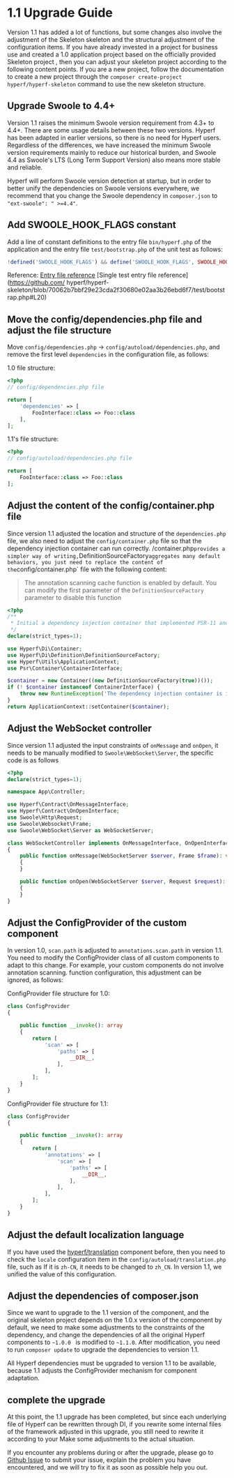 # 1.1 Upgrade Guide

Version 1.1 has added a lot of functions, but some changes also involve the adjustment of the Skeleton skeleton and the structural adjustment of the configuration items. If you have already invested in a project for business use and created a 1.0 application project based on the officially provided Skeleton project , then you can adjust your skeleton project according to the following content points. If you are a new project, follow the documentation to create a new project through the `composer create-project hyperf/hyperf-skeleton` command to use the new skeleton structure.

## Upgrade Swoole to 4.4+

Version 1.1 raises the minimum Swoole version requirement from 4.3+ to 4.4+. There are some usage details between these two versions. Hyperf has been adapted in earlier versions, so there is no need for Hyperf users. Regardless of the differences, we have increased the minimum Swoole version requirements mainly to reduce our historical burden, and Swoole 4.4 as Swoole's LTS (Long Term Support Version) also means more stable and reliable.

Hyperf will perform Swoole version detection at startup, but in order to better unify the dependencies on Swoole versions everywhere, we recommend that you change the Swoole dependency in `composer.json` to `"ext-swoole": " >=4.4"`.

## Add SWOOLE_HOOK_FLAGS constant

Add a line of constant definitions to the entry file `bin/hyperf.php` of the application and the entry file `test/bootstrap.php` of the unit test as follows:

```php
!defined('SWOOLE_HOOK_FLAGS') && define('SWOOLE_HOOK_FLAGS', SWOOLE_HOOK_ALL);
```

Reference: [Entry file reference](https://github.com/hyperf/hyperf-skeleton/blob/70062b7bbf29e23cda2f30680e02aa3b26ebd6f7/bin/hyperf.php#L11) [Single test entry file reference](https://github.com/ hyperf/hyperf-skeleton/blob/70062b7bbf29e23cda2f30680e02aa3b26ebd6f7/test/bootstrap.php#L20)

## Move the config/dependencies.php file and adjust the file structure

Move `config/dependencies.php` → `config/autoload/dependencies.php`, and remove the first level `dependencies` in the configuration file, as follows:

1.0 file structure:
```php
<?php
// config/dependencies.php file

return [
    'dependencies' => [
        FooInterface::class => Foo::class
    ],
];
```

1.1's file structure:
```php
<?php
// config/autoload/dependencies.php file

return [
    FooInterface::class => Foo::class
];
```

## Adjust the content of the config/container.php file

Since version 1.1 adjusted the location and structure of the `dependencies.php` file, we also need to adjust the `config/container.php` file so that the dependency injection container can run correctly. /container.php` provides a simpler way of writing, `DefinitionSourceFactory` aggregates many default behaviors, you just need to replace the content of the `config/container.php` file with the following content:

> The annotation scanning cache function is enabled by default. You can modify the first parameter of the `DefinitionSourceFactory` parameter to disable this function

```php
<?php
/**
 * Initial a dependency injection container that implemented PSR-11 and return the container.
 */
declare(strict_types=1);

use Hyperf\Di\Container;
use Hyperf\Di\Definition\DefinitionSourceFactory;
use Hyperf\Utils\ApplicationContext;
use Psr\Container\ContainerInterface;

$container = new Container((new DefinitionSourceFactory(true))());
if (! $container instanceof ContainerInterface) {
    throw new RuntimeException('The dependency injection container is invalid.');
}
return ApplicationContext::setContainer($container);
```

## Adjust the WebSocket controller

Since version 1.1 adjusted the input constraints of `onMessage` and `onOpen`, it needs to be manually modified to `Swoole\WebSocket\Server`, the specific code is as follows

```php
<?php
declare(strict_types=1);

namespace App\Controller;

use Hyperf\Contract\OnMessageInterface;
use Hyperf\Contract\OnOpenInterface;
use Swoole\Http\Request;
use Swoole\Websocket\Frame;
use Swoole\WebSocket\Server as WebSocketServer;

class WebSocketController implements OnMessageInterface, OnOpenInterface
{
    public function onMessage(WebSocketServer $server, Frame $frame): void
    {
    }

    public function onOpen(WebSocketServer $server, Request $request): void
    {
    }
}
```

## Adjust the ConfigProvider of the custom component

In version 1.0, `scan.path` is adjusted to `annotations.scan.path` in version 1.1. You need to modify the ConfigProvider class of all custom components to adapt to this change. For example, your custom components do not involve annotation scanning. function configuration, this adjustment can be ignored, as follows:

ConfigProvider file structure for 1.0:
```php
class ConfigProvider
{

    public function __invoke(): array
    {
        return [
            'scan' => [
                'paths' => [
                    __DIR__,
                ],
            ],
        ];
    }
}
```

ConfigProvider file structure for 1.1:
```php
class ConfigProvider
{

    public function __invoke(): array
    {
        return [
            'annotations' => [
                'scan' => [
                    'paths' => [
                        __DIR__,
                    ],
                ],
            ],
        ];
    }
}
```

## Adjust the default localization language

If you have used the [hyperf/translation](https://github.com/hyperf/translation) component before, then you need to check the `locale` configuration item in the `config/autoload/translation.php` file, such as If it is `zh-CN`, it needs to be changed to `zh_CN`. In version 1.1, we unified the value of this configuration.

## Adjust the dependencies of composer.json

Since we want to upgrade to the 1.1 version of the component, and the original skeleton project depends on the 1.0.x version of the component by default, we need to make some adjustments to the constraints of the dependency, and change the dependencies of all the original Hyperf components to `~1.0.0 ` is modified to `~1.1.0`. After modification, you need to run `composer update` to upgrade the dependencies to version 1.1.

All Hyperf dependencies must be upgraded to version 1.1 to be available, because 1.1 adjusts the ConfigProvider mechanism for component adaptation.

## complete the upgrade

At this point, the 1.1 upgrade has been completed, but since each underlying file of Hyperf can be rewritten through DI, if you rewrite some internal files of the framework adjusted in this upgrade, you still need to rewrite it according to your Make some adjustments to the actual situation.

If you encounter any problems during or after the upgrade, please go to [Github Issue](https://github.com/hyperf/hyperf/issues) to submit your issue, explain the problem you have encountered, and we will try to fix it as soon as possible help you out.
